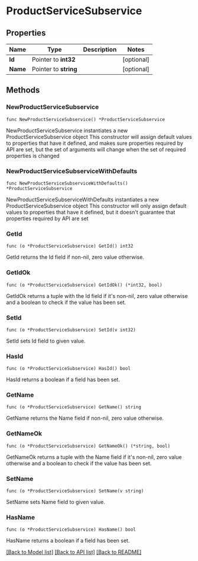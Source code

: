 # ProductServiceSubservice

## Properties

Name | Type | Description | Notes
------------ | ------------- | ------------- | -------------
**Id** | Pointer to **int32** |  | [optional] 
**Name** | Pointer to **string** |  | [optional] 

## Methods

### NewProductServiceSubservice

`func NewProductServiceSubservice() *ProductServiceSubservice`

NewProductServiceSubservice instantiates a new ProductServiceSubservice object
This constructor will assign default values to properties that have it defined,
and makes sure properties required by API are set, but the set of arguments
will change when the set of required properties is changed

### NewProductServiceSubserviceWithDefaults

`func NewProductServiceSubserviceWithDefaults() *ProductServiceSubservice`

NewProductServiceSubserviceWithDefaults instantiates a new ProductServiceSubservice object
This constructor will only assign default values to properties that have it defined,
but it doesn't guarantee that properties required by API are set

### GetId

`func (o *ProductServiceSubservice) GetId() int32`

GetId returns the Id field if non-nil, zero value otherwise.

### GetIdOk

`func (o *ProductServiceSubservice) GetIdOk() (*int32, bool)`

GetIdOk returns a tuple with the Id field if it's non-nil, zero value otherwise
and a boolean to check if the value has been set.

### SetId

`func (o *ProductServiceSubservice) SetId(v int32)`

SetId sets Id field to given value.

### HasId

`func (o *ProductServiceSubservice) HasId() bool`

HasId returns a boolean if a field has been set.

### GetName

`func (o *ProductServiceSubservice) GetName() string`

GetName returns the Name field if non-nil, zero value otherwise.

### GetNameOk

`func (o *ProductServiceSubservice) GetNameOk() (*string, bool)`

GetNameOk returns a tuple with the Name field if it's non-nil, zero value otherwise
and a boolean to check if the value has been set.

### SetName

`func (o *ProductServiceSubservice) SetName(v string)`

SetName sets Name field to given value.

### HasName

`func (o *ProductServiceSubservice) HasName() bool`

HasName returns a boolean if a field has been set.


[[Back to Model list]](../README.md#documentation-for-models) [[Back to API list]](../README.md#documentation-for-api-endpoints) [[Back to README]](../README.md)


